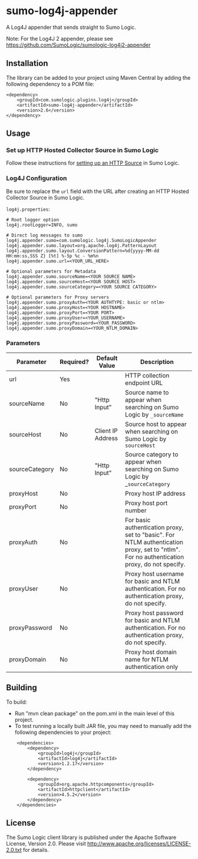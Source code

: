 # sumo-log4j-appender

A Log4J appender that sends straight to Sumo Logic.

Note: For the Log4J 2 appender, please see https://github.com/SumoLogic/sumologic-log4j2-appender

## Installation

The library can be added to your project using Maven Central by adding the following dependency to a POM file:

```
<dependency>
    <groupId>com.sumologic.plugins.log4j</groupId>
    <artifactId>sumo-log4j-appender</artifactId>
    <version>2.6</version>
</dependency>
```

## Usage

### Set up HTTP Hosted Collector Source in Sumo Logic

Follow these instructions for [setting up an HTTP Source](http://help.sumologic.com/Send_Data/Sources/HTTP_Source) in Sumo Logic.

### Log4J Configuration

Be sure to replace the `url` field with the URL after creating an HTTP Hosted Collector Source in Sumo Logic.

`log4j.properties`:

    # Root logger option
    log4j.rootLogger=INFO, sumo

    # Direct log messages to sumo
    log4j.appender.sumo=com.sumologic.log4j.SumoLogicAppender
    log4j.appender.sumo.layout=org.apache.log4j.PatternLayout
    log4j.appender.sumo.layout.ConversionPattern=%d{yyyy-MM-dd HH:mm:ss,SSS Z} [%t] %-5p %c - %m%n
    log4j.appender.sumo.url=<YOUR_URL_HERE>

    # Optional parameters for Metadata
    log4j.appender.sumo.sourceName=<YOUR SOURCE NAME>
    log4j.appender.sumo.sourceHost=<YOUR SOURCE HOST>
    log4j.appender.sumo.sourceCategory=<YOUR SOURCE CATEGORY>

    # Optional parameters for Proxy servers
    log4j.appender.sumo.proxyAuth=<YOUR AUTHTYPE: basic or ntlm>
    log4j.appender.sumo.proxyHost=<YOUR HOSTNAME>
    log4j.appender.sumo.proxyPort=<YOUR PORT>
    log4j.appender.sumo.proxyUser=<YOUR_USERNAME>
    log4j.appender.sumo.proxyPassword=<YOUR_PASSWORD>
    log4j.appender.sumo.proxyDomain=<YOUR_NTLM_DOMAIN>


### Parameters

| Parameter          | Required? | Default Value | Description                                                                                                                                |
|--------------------|----------|---------------|--------------------------------------------------------------------------------------------------------------------------------------------|
| url                | Yes      |               | HTTP collection endpoint URL                                                                                                               |
| sourceName         | No       | "Http Input"              | Source name to appear when searching on Sumo Logic by `_sourceName`
| sourceHost         | No       | Client IP Address              | Source host to appear when searching on Sumo Logic by `sourceHost`
| sourceCategory     | No       | "Http Input"              | Source category to appear when searching on Sumo Logic by _`sourceCategory`
| proxyHost          | No       |               | Proxy host IP address                                                                                                                      |
| proxyPort          | No       |               | Proxy host port number                                                                                                                     |
| proxyAuth          | No       |               | For basic authentication proxy, set to "basic". For NTLM authentication proxy, set to "ntlm". For no authentication proxy, do not specify. |
| proxyUser          | No       |               | Proxy host username for basic and NTLM authentication. For no authentication proxy, do not specify.                                        |
| proxyPassword      | No       |               | Proxy host password for basic and NTLM authentication. For no authentication proxy, do not specify.                                        |
| proxyDomain        | No       |               | Proxy host domain name for NTLM authentication only

## Building

To build:
- Run "mvn clean package" on the pom.xml in the main level of this project.
- To test running a locally built JAR file, you may need to manually add the following dependencies to your project:
```
    <dependencies>
        <dependency>
            <groupId>log4j</groupId>
            <artifactId>log4j</artifactId>
            <version>1.2.17</version>
        </dependency>

        <dependency>
            <groupId>org.apache.httpcomponents</groupId>
            <artifactId>httpclient</artifactId>
            <version>4.5.2</version>
        </dependency>
    </dependencies>
```

## License

The Sumo Logic client library is published under the Apache Software License, Version 2.0. Please visit http://www.apache.org/licenses/LICENSE-2.0.txt for details.
